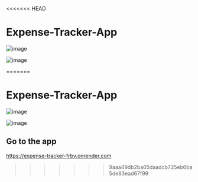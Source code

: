 <<<<<<< HEAD
# Expense-Tracker-App


![image](https://github.com/enoch2-hub/Expense_tracker/assets/151722245/c21ddf81-f611-4c58-bc34-d1723e43ff2f)

![image](https://github.com/enoch2-hub/Expense_tracker/assets/151722245/427d1b67-dbf7-4df9-bd6b-20396a41219b)

=======
# Expense-Tracker-App


![image](https://github.com/enoch2-hub/Expense_tracker/assets/151722245/c21ddf81-f611-4c58-bc34-d1723e43ff2f)

![image](https://github.com/enoch2-hub/Expense_tracker/assets/151722245/427d1b67-dbf7-4df9-bd6b-20396a41219b)



## Go to the app
https://expense-tracker-frbv.onrender.com
>>>>>>> 9aaa49db2ba65daadcb725eb6ba5de83ead67f99
